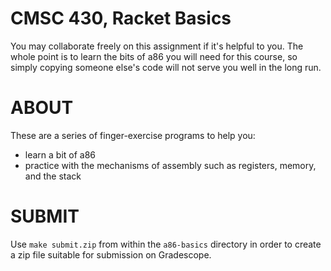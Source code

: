 # CMSC 430, Racket Basics

You may collaborate freely on this assignment if it's helpful to you.
The whole point is to learn the bits of a86 you will need for this
course, so simply copying someone else's code will not serve you well
in the long run.

# ABOUT

These are a series of finger-exercise programs to help you:
- learn a bit of a86
- practice with the mechanisms of assembly such as registers, memory,
  and the stack

# SUBMIT

Use `make submit.zip` from within the `a86-basics` directory in order
to create a zip file suitable for submission on Gradescope.
